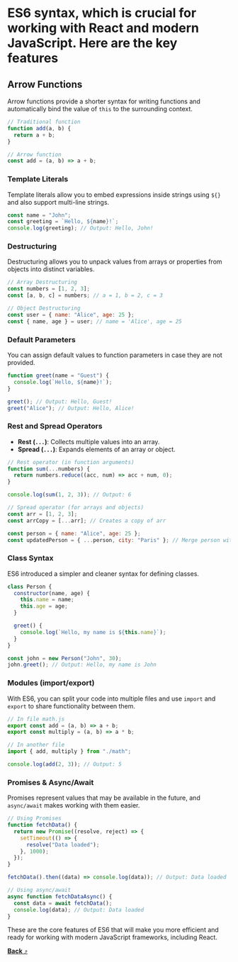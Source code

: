 # **ES6** syntax, which is crucial for working with React and modern JavaScript. Here are the key features

## **Arrow Functions**

Arrow functions provide a shorter syntax for writing functions and automatically bind the value of `this` to the surrounding context.

```javascript
// Traditional function
function add(a, b) {
  return a + b;
}

// Arrow function
const add = (a, b) => a + b;
```

### **Template Literals**

Template literals allow you to embed expressions inside strings using `${}` and also support multi-line strings.

```javascript
const name = "John";
const greeting = `Hello, ${name}!`;
console.log(greeting); // Output: Hello, John!
```

### **Destructuring**

Destructuring allows you to unpack values from arrays or properties from objects into distinct variables.

```javascript
// Array Destructuring
const numbers = [1, 2, 3];
const [a, b, c] = numbers; // a = 1, b = 2, c = 3

// Object Destructuring
const user = { name: "Alice", age: 25 };
const { name, age } = user; // name = 'Alice', age = 25
```

### **Default Parameters**

You can assign default values to function parameters in case they are not provided.

```javascript
function greet(name = "Guest") {
  console.log(`Hello, ${name}!`);
}

greet(); // Output: Hello, Guest!
greet("Alice"); // Output: Hello, Alice!
```

### **Rest and Spread Operators**

- **Rest (`...`)**: Collects multiple values into an array.
- **Spread (`...`)**: Expands elements of an array or object.

```javascript
// Rest operator (in function arguments)
function sum(...numbers) {
  return numbers.reduce((acc, num) => acc + num, 0);
}

console.log(sum(1, 2, 3)); // Output: 6

// Spread operator (for arrays and objects)
const arr = [1, 2, 3];
const arrCopy = [...arr]; // Creates a copy of arr

const person = { name: "Alice", age: 25 };
const updatedPerson = { ...person, city: "Paris" }; // Merge person with city
```

### **Class Syntax**

ES6 introduced a simpler and cleaner syntax for defining classes.

```javascript
class Person {
  constructor(name, age) {
    this.name = name;
    this.age = age;
  }

  greet() {
    console.log(`Hello, my name is ${this.name}`);
  }
}

const john = new Person("John", 30);
john.greet(); // Output: Hello, my name is John
```

### **Modules (import/export)**

With ES6, you can split your code into multiple files and use `import` and `export` to share functionality between them.

```javascript
// In file math.js
export const add = (a, b) => a + b;
export const multiply = (a, b) => a * b;

// In another file
import { add, multiply } from "./math";

console.log(add(2, 3)); // Output: 5
```

### **Promises & Async/Await**

Promises represent values that may be available in the future, and `async/await` makes working with them easier.

```javascript
// Using Promises
function fetchData() {
  return new Promise((resolve, reject) => {
    setTimeout(() => {
      resolve("Data loaded");
    }, 1000);
  });
}

fetchData().then((data) => console.log(data)); // Output: Data loaded

// Using async/await
async function fetchDataAsync() {
  const data = await fetchData();
  console.log(data); // Output: Data loaded
}
```

These are the core features of ES6 that will make you more efficient and ready for working with modern JavaScript frameworks, including React.

[**Back** ⤴️](https://github.com/Stei-ITstudents/Javascript-Concepts_Before-ReactJs/tree/main)
